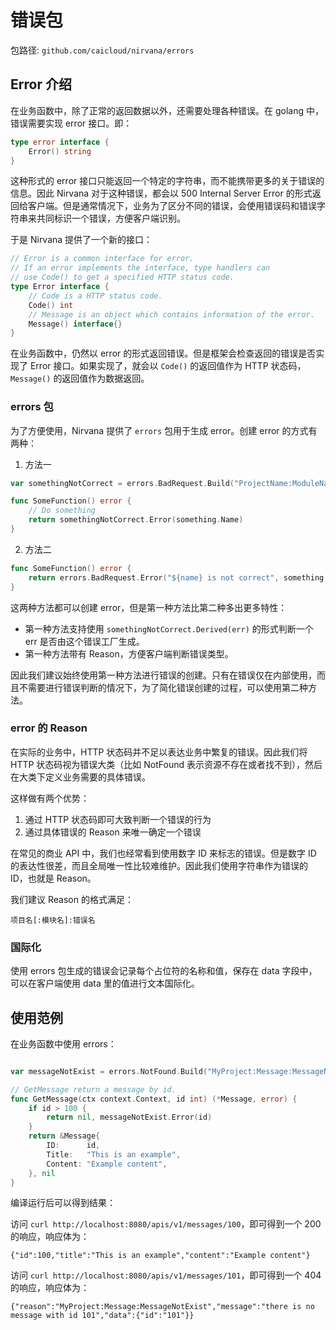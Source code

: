 # 错误包

包路径: `github.com/caicloud/nirvana/errors`

## Error 介绍

在业务函数中，除了正常的返回数据以外，还需要处理各种错误。在 golang 中，错误需要实现 error 接口。即：
```go
type error interface {
	Error() string
}
```
这种形式的 error 接口只能返回一个特定的字符串，而不能携带更多的关于错误的信息。因此 Nirvana 对于这种错误，都会以 500 Internal Server Error 的形式返回给客户端。但是通常情况下，业务为了区分不同的错误，会使用错误码和错误字符串来共同标识一个错误，方便客户端识别。

于是 Nirvana 提供了一个新的接口：
```go
// Error is a common interface for error.
// If an error implements the interface, type handlers can
// use Code() to get a specified HTTP status code.
type Error interface {
	// Code is a HTTP status code.
	Code() int
	// Message is an object which contains information of the error.
	Message() interface{}
}
``` 

在业务函数中，仍然以 error 的形式返回错误。但是框架会检查返回的错误是否实现了 Error 接口。如果实现了，就会以 `Code()` 的返回值作为 HTTP 状态码，`Message()` 的返回值作为数据返回。

### errors 包

为了方便使用，Nirvana 提供了 `errors` 包用于生成 error。创建 error 的方式有两种：

1. 方法一

```go
var somethingNotCorrect = errors.BadRequest.Build("ProjectName:ModuleName:SomethingNotCorrect", "${name} is not correct")

func SomeFunction() error {
	// Do something
	return somethingNotCorrect.Error(something.Name)
}
```

2. 方法二

```go
func SomeFunction() error {
	return errors.BadRequest.Error("${name} is not correct", something.Name)
}  
```

这两种方法都可以创建 error，但是第一种方法比第二种多出更多特性：

- 第一种方法支持使用 `somethingNotCorrect.Derived(err)` 的形式判断一个 err 是否由这个错误工厂生成。
- 第一种方法带有 Reason，方便客户端判断错误类型。

因此我们建议始终使用第一种方法进行错误的创建。只有在错误仅在内部使用，而且不需要进行错误判断的情况下，为了简化错误创建的过程，可以使用第二种方法。

### error 的 Reason

在实际的业务中，HTTP 状态码并不足以表达业务中繁复的错误。因此我们将 HTTP 状态码视为错误大类（比如 NotFound 表示资源不存在或者找不到），然后在大类下定义业务需要的具体错误。

这样做有两个优势：
1. 通过 HTTP 状态码即可大致判断一个错误的行为
2. 通过具体错误的 Reason 来唯一确定一个错误

在常见的商业 API 中，我们也经常看到使用数字 ID 来标志的错误。但是数字 ID 的表达性很差，而且全局唯一性比较难维护。因此我们使用字符串作为错误的 ID，也就是 Reason。

我们建议 Reason 的格式满足：

`项目名[:模块名]:错误名`

### 国际化

使用 errors 包生成的错误会记录每个占位符的名称和值，保存在 data 字段中，可以在客户端使用 data 里的值进行文本国际化。

## 使用范例

在业务函数中使用 errors：
```go

var messageNotExist = errors.NotFound.Build("MyProject:Message:MessageNotExist", "there is no message with id ${id}")

// GetMessage return a message by id.
func GetMessage(ctx context.Context, id int) (*Message, error) {
	if id > 100 {
		return nil, messageNotExist.Error(id)
	}
	return &Message{
		ID:      id,
		Title:   "This is an example",
		Content: "Example content",
	}, nil
}
```
编译运行后可以得到结果：

访问 `curl http://localhost:8080/apis/v1/messages/100`，即可得到一个 200 的响应，响应体为：
```
{"id":100,"title":"This is an example","content":"Example content"}
```

访问 `curl http://localhost:8080/apis/v1/messages/101`，即可得到一个 404 的响应，响应体为：
```
{"reason":"MyProject:Message:MessageNotExist","message":"there is no message with id 101","data":{"id":"101"}}
```

